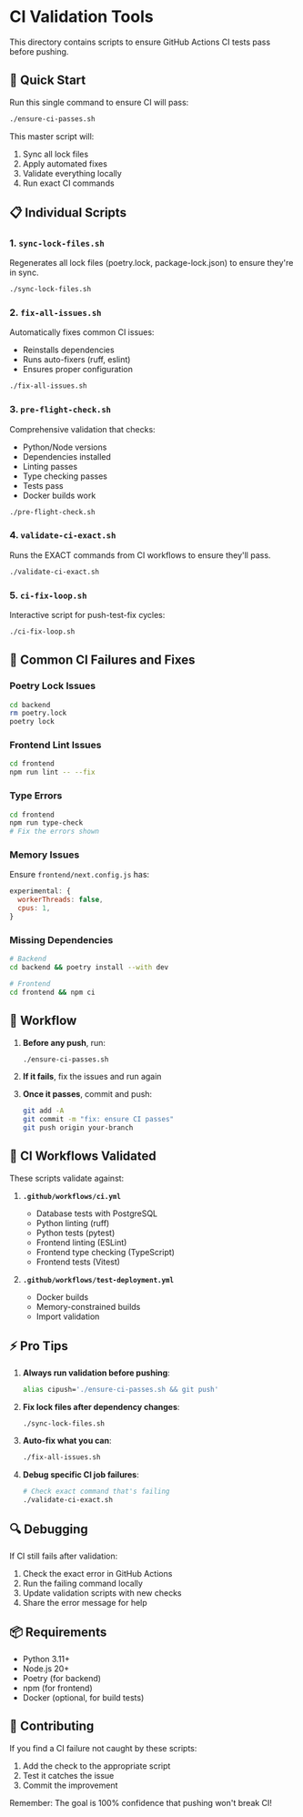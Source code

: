 # CI Validation Tools

This directory contains scripts to ensure GitHub Actions CI tests pass before pushing.

## 🚀 Quick Start

Run this single command to ensure CI will pass:

```bash
./ensure-ci-passes.sh
```

This master script will:
1. Sync all lock files
2. Apply automated fixes
3. Validate everything locally
4. Run exact CI commands

## 📋 Individual Scripts

### 1. `sync-lock-files.sh`
Regenerates all lock files (poetry.lock, package-lock.json) to ensure they're in sync.

```bash
./sync-lock-files.sh
```

### 2. `fix-all-issues.sh`
Automatically fixes common CI issues:
- Reinstalls dependencies
- Runs auto-fixers (ruff, eslint)
- Ensures proper configuration

```bash
./fix-all-issues.sh
```

### 3. `pre-flight-check.sh`
Comprehensive validation that checks:
- Python/Node versions
- Dependencies installed
- Linting passes
- Type checking passes
- Tests pass
- Docker builds work

```bash
./pre-flight-check.sh
```

### 4. `validate-ci-exact.sh`
Runs the EXACT commands from CI workflows to ensure they'll pass.

```bash
./validate-ci-exact.sh
```

### 5. `ci-fix-loop.sh`
Interactive script for push-test-fix cycles:

```bash
./ci-fix-loop.sh
```

## 🔧 Common CI Failures and Fixes

### Poetry Lock Issues
```bash
cd backend
rm poetry.lock
poetry lock
```

### Frontend Lint Issues
```bash
cd frontend
npm run lint -- --fix
```

### Type Errors
```bash
cd frontend
npm run type-check
# Fix the errors shown
```

### Memory Issues
Ensure `frontend/next.config.js` has:
```javascript
experimental: {
  workerThreads: false,
  cpus: 1,
}
```

### Missing Dependencies
```bash
# Backend
cd backend && poetry install --with dev

# Frontend
cd frontend && npm ci
```

## 📝 Workflow

1. **Before any push**, run:
   ```bash
   ./ensure-ci-passes.sh
   ```

2. **If it fails**, fix the issues and run again

3. **Once it passes**, commit and push:
   ```bash
   git add -A
   git commit -m "fix: ensure CI passes"
   git push origin your-branch
   ```

## 🎯 CI Workflows Validated

These scripts validate against:

1. **`.github/workflows/ci.yml`**
   - Database tests with PostgreSQL
   - Python linting (ruff)
   - Python tests (pytest)
   - Frontend linting (ESLint)
   - Frontend type checking (TypeScript)
   - Frontend tests (Vitest)

2. **`.github/workflows/test-deployment.yml`**
   - Docker builds
   - Memory-constrained builds
   - Import validation

## ⚡ Pro Tips

1. **Always run validation before pushing**:
   ```bash
   alias cipush='./ensure-ci-passes.sh && git push'
   ```

2. **Fix lock files after dependency changes**:
   ```bash
   ./sync-lock-files.sh
   ```

3. **Auto-fix what you can**:
   ```bash
   ./fix-all-issues.sh
   ```

4. **Debug specific CI job failures**:
   ```bash
   # Check exact command that's failing
   ./validate-ci-exact.sh
   ```

## 🔍 Debugging

If CI still fails after validation:

1. Check the exact error in GitHub Actions
2. Run the failing command locally
3. Update validation scripts with new checks
4. Share the error message for help

## 📦 Requirements

- Python 3.11+
- Node.js 20+
- Poetry (for backend)
- npm (for frontend)
- Docker (optional, for build tests)

## 🤝 Contributing

If you find a CI failure not caught by these scripts:
1. Add the check to the appropriate script
2. Test it catches the issue
3. Commit the improvement

Remember: The goal is 100% confidence that pushing won't break CI!